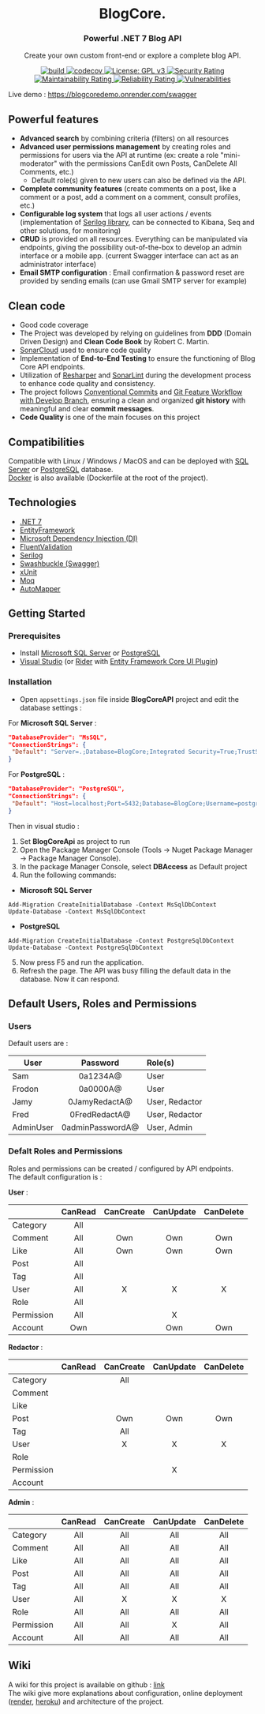 <p align="center">
<h1 align="center">BlogCore.</h1>
<h3 align="center"><strong>Powerful .NET 7 Blog API</strong></h3>
<p align="center">Create your own custom front-end or explore a complete blog API.</p>

<p align="center">
  <a href="https://github.com/VianneyDoleans/BlogCore/actions/workflows/dotnet.yml">
   <img src="https://github.com/VianneyDoleans/BlogCore/actions/workflows/dotnet.yml/badge.svg?branch=master" alt="build">
  </a>
    <a href="https://codecov.io/gh/VianneyDoleans/BlogCore">
   <img src="https://codecov.io/gh/VianneyDoleans/BlogCore/branch/master/graph/badge.svg" alt="codecov">
  </a>
    <a href="https://github.com/VianneyDoleans/BlogCore/blob/master/LICENSE">
   <img src="https://img.shields.io/badge/License-GPLv3-blue.svg" alt="License: GPL v3">
  </a>
    <a href="https://sonarcloud.io/summary/overall?id=VianneyDoleans_BlogCore">
   <img src="https://sonarcloud.io/api/project_badges/measure?project=VianneyDoleans_BlogCore&metric=security_rating" alt="Security Rating">
  </a>
    <a href="https://sonarcloud.io/summary/overall?id=VianneyDoleans_BlogCore">
   <img src="https://sonarcloud.io/api/project_badges/measure?project=VianneyDoleans_BlogCore&metric=sqale_rating" alt="Maintainability Rating">
  </a>
    <a href="https://sonarcloud.io/summary/overall?id=VianneyDoleans_BlogCore">
   <img src="https://sonarcloud.io/api/project_badges/measure?project=VianneyDoleans_BlogCore&metric=reliability_rating" alt="Reliability Rating">
  </a>  
    <a href="https://sonarcloud.io/summary/overall?id=VianneyDoleans_BlogCore">
   <img src="https://sonarcloud.io/api/project_badges/measure?project=VianneyDoleans_BlogCore&metric=vulnerabilities" alt="Vulnerabilities">
  </a>
</p>

Live demo : https://blogcoredemo.onrender.com/swagger

## Powerful features

 - **Advanced search** by combining criteria (filters) on all resources
 - **Advanced user permissions management** by creating roles and permissions for users via the API at runtime (ex: create a role "mini-moderator" with the permissions CanEdit own Posts, CanDelete All Comments, etc.)
   - Default role(s) given to new users can also be defined via the API.
 - **Complete community features** (create comments on a post, like a comment or a post, add a comment on a comment, consult profiles, etc.)
 - **Configurable log system** that logs all user actions / events (implementation of [Serilog library](https://serilog.net/), can be connected to Kibana, Seq and other solutions, for monitoring)
 - **CRUD** is provided on all resources. Everything can be manipulated via endpoints, giving the possibility out-of-the-box to develop an admin interface or a mobile app. (current Swagger interface can act as an administrator interface)
 - **Email SMTP configuration** : Email confirmation & password reset are provided by sending emails (can use Gmail SMTP server for example)

## Clean code

- Good code coverage
- The Project was developed by relying on guidelines from **DDD** (Domain Driven Design) and **Clean Code Book** by Robert C. Martin.
- [SonarCloud](https://sonarcloud.io/summary/overall?id=VianneyDoleans_BlogCore) used to ensure code quality
- Implementation of **End-to-End Testing** to ensure the functioning of Blog Core API endpoints.
- Utilization of [Resharper](https://www.jetbrains.com/fr-fr/resharper/) and [SonarLint](https://www.sonarsource.com/products/sonarlint/) during the development process to enhance code quality and consistency.
- The project follows [Conventional Commits](https://www.conventionalcommits.org/en/v1.0.0/) and [Git Feature Workflow with Develop Branch](https://rovitpm.com/5-git-workflows-to-improve-development/), ensuring a clean and organized **git history** with meaningful and clear **commit messages**.
- **Code Quality** is one of the main focuses on this project

## Compatibilities

Compatible with Linux / Windows / MacOS and can be deployed with [SQL Server](https://www.microsoft.com/en-us/sql-server/sql-server-downloads) or [PostgreSQL](https://www.postgresql.org/) database.  
[Docker](https://www.docker.com/) is also available (Dockerfile at the root of the project).


## Technologies

 - [.NET 7](https://learn.microsoft.com/en-us/dotnet/core/whats-new/dotnet-7)
 - [EntityFramework](https://learn.microsoft.com/en-us/ef/)
 - [Microsoft Dependency Injection (DI)](https://learn.microsoft.com/en-us/dotnet/core/extensions/dependency-injection)
 - [FluentValidation](https://github.com/FluentValidation/FluentValidation)
 - [Serilog](https://serilog.net/)
 - [Swashbuckle (Swagger)](https://learn.microsoft.com/en-us/aspnet/core/tutorials/getting-started-with-swashbuckle?view=aspnetcore-7.0&tabs=visual-studio)
 - [xUnit](https://xunit.net/)
 - [Moq](https://github.com/moq/moq4)
 - [AutoMapper](https://automapper.org/)

## Getting Started

### Prerequisites

- Install [Microsoft SQL Server](https://www.microsoft.com/fr-fr/sql-server/sql-server-downloads) or [PostgreSQL](https://www.postgresql.org/download/)
- [Visual Studio](https://visualstudio.microsoft.com/fr/) (or [Rider](https://www.jetbrains.com/rider/) with [Entity Framework Core UI Plugin](https://plugins.jetbrains.com/plugin/18147-entity-framework-core-ui))

### Installation

- Open ``appsettings.json`` file inside **BlogCoreAPI** project and edit the database settings :

For **Microsoft SQL Server** :

```json
"DatabaseProvider": "MsSQL",
"ConnectionStrings": {
 "Default": "Server=.;Database=BlogCore;Integrated Security=True;TrustServerCertificate=True;"
}
```

For **PostgreSQL** :

```json
"DatabaseProvider": "PostgreSQL",
"ConnectionStrings": {
 "Default": "Host=localhost;Port=5432;Database=BlogCore;Username=postgres;Password=[YourPassword];"
}
```

Then in visual studio :

1. Set **BlogCoreApi** as project to run
1. Open the Package Manager Console (Tools -> Nuget Package Manager -> Package Manager Console).
2. In the package Manager Console, select **DBAccess** as Default project
3. Run the following commands:

- **Microsoft SQL Server**
```
Add-Migration CreateInitialDatabase -Context MsSqlDbContext
Update-Database -Context MsSqlDbContext
```
- **PostgreSQL**
```
Add-Migration CreateInitialDatabase -Context PostgreSqlDbContext
Update-Database -Context PostgreSqlDbContext
```
5. Now press F5 and run the application.
6. Refresh the page. The API was busy filling the default data in the database. Now it can respond.

## Default Users, Roles and Permissions

### Users
Default users are :

| User        | Password         | Role(s)        |
| ----------- |:----------------:| :--------------|
| Sam         | 0a1234A@         | User           |
| Frodon      | 0a0000A@         | User           |
| Jamy        | 0JamyRedactA@    | User, Redactor |
| Fred        | 0FredRedactA@    | User, Redactor |
| AdminUser   | 0adminPasswordA@ | User, Admin    |

### Defalt Roles and Permissions

Roles and permissions can be created / configured by API endpoints.  
The default configuration is :

**User** :

|            | CanRead | CanCreate | CanUpdate | CanDelete  |
| -----------|:-------:| :--------:|:---------:|:----------:|
| Category   | All     |           |           |            |
| Comment    | All     | Own       | Own       |   Own      |
| Like       | All     | Own       | Own       |   Own      |
| Post       | All     |           |           |            |
| Tag        | All     |           |           |            |
| User       | All     |    X      |   X       |     X      |
| Role       | All     |           |           |            |
| Permission | All     |           |   X       |            |
| Account    | Own     |           | Own       | Own        |

**Redactor** :

|            | CanRead | CanCreate | CanUpdate | CanDelete  |
| -----------|:-------:| :--------:|:---------:|:----------:|
| Category   |         |    All    |           |            |
| Comment    |         |           |           |            |
| Like       |         |           |           |            |
| Post       |         |    Own    |  Own      |   Own      |
| Tag        |         |    All    |           |            |
| User       |         |      X    |    X      |   X        |
| Role       |         |           |           |            |
| Permission |         |           |    X      |            |
| Account    |         |           |           |            |

**Admin** :

|            | CanRead | CanCreate | CanUpdate | CanDelete  |
| -----------|:-------:| :--------:|:---------:|:----------:|
| Category   |   All   |    All    |  All      | All        |
| Comment    |   All   |    All    |  All      | All        |
| Like       |   All   |    All    |  All      | All        |
| Post       |   All   |    All    |  All      | All        |
| Tag        |   All   |    All    |  All      | All        |
| User       |   All   |     X     |   X       | X          |
| Role       |   All   |    All    |  All      | All        |
| Permission |   All   |    All    |  X        | All        |
| Account    |   All   |    All    |  All      | All        |

## Wiki

A wiki for this project is available on github : [link](https://github.com/VianneyDoleans/BlogCore/wiki)  
The wiki give more explanations about configuration, online deployment ([render](https://render.com/), [heroku](https://www.heroku.com/)) and architecture of the project.
